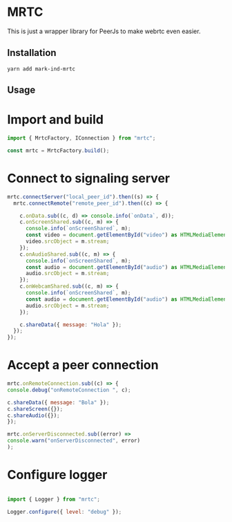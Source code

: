 # MRTC

This is just a wrapper library for PeerJs to make webrtc even easier.

## Installation

```shell
yarn add mark-ind-mrtc
```

## Usage

# Import and build

```javascript
import { MrtcFactory, IConnection } from "mrtc";

const mrtc = MrtcFactory.build();
```

# Connect to signaling server

```javascript
mrtc.connectServer("local_peer_id").then((s) => {
  mrtc.connectRemote("remote_peer_id").then((c) => {

    c.onData.sub((c, d) => console.info(`onData`, d));
    c.onScreenShared.sub((c, m) => {
      console.info(`onScreenShared`, m);
      const video = document.getElementById("video") as HTMLMediaElement;
      video.srcObject = m.stream;
    });
    c.onAudioShared.sub((c, m) => {
      console.info(`onScreenShared`, m);
      const audio = document.getElementById("audio") as HTMLMediaElement;
      audio.srcObject = m.stream;
    });
    c.onWebcamShared.sub((c, m) => {
      console.info(`onScreenShared`, m);
      const audio = document.getElementById("audio") as HTMLMediaElement;
      audio.srcObject = m.stream;
    });

    c.shareData({ message: "Hola" });
  });
});
```

# Accept a peer connection

```javascript
mrtc.onRemoteConnection.sub((c) => {
console.debug("onRemoteConnection ", c);

c.shareData({ message: "Bola" });
c.shareScreen({});
c.shareAudio({});
});

mrtc.onServerDisconnected.sub((error) =>
console.warn("onServerDisconnected", error)
);
```

# Configure logger
```javascript

import { Logger } from "mrtc";

Logger.configure({ level: "debug" });
```